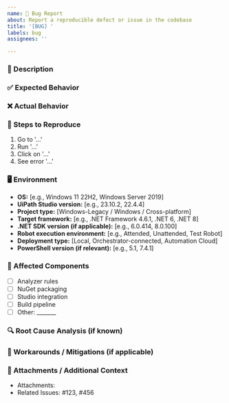 ```yaml
---
name: 🐞 Bug Report
about: Report a reproducible defect or issue in the codebase
title: '[BUG] '
labels: bug
assignees: ''

---
```


### 🐛 Description

<!-- Clearly describe the bug. What behavior is observed, and how is it different from the expected behavior? -->

### ✅ Expected Behavior

<!-- Describe what you expected to happen instead. -->

### ❌ Actual Behavior

<!-- Describe what actually happens. Include error messages, stack traces, or logs if available. -->

### 🔁 Steps to Reproduce

<!-- Provide a minimal, reproducible set of steps that trigger the issue. -->
1. Go to '...'
2. Run '...'
3. Click on '...'
4. See error '...'

### 🖥️ Environment

<!-- Fill in details about the environment where the issue was observed. -->
<!-- Remove lines that are not applicable. -->

- **OS:** [e.g., Windows 11 22H2, Windows Server 2019]
- **UiPath Studio version:** [e.g., 23.10.2, 22.4.4]
- **Project type:** [Windows-Legacy / Windows / Cross-platform]
- **Target framework:** [e.g., .NET Framework 4.6.1, .NET 6, .NET 8]
- **.NET SDK version (if applicable):** [e.g., 6.0.414, 8.0.100]
- **Robot execution environment:** [e.g., Attended, Unattended, Test Robot]
- **Deployment type:** [Local, Orchestrator-connected, Automation Cloud]
- **PowerShell version (if relevant):** [e.g., 5.1, 7.4.1]


### 📂 Affected Components

<!-- Optional: indicate which part of the system is affected (e.g., analyzer, packaging, CI/CD) -->
- [ ] Analyzer rules
- [ ] NuGet packaging
- [ ] Studio integration
- [ ] Build pipeline
- [ ] Other: _______

### 🔍 Root Cause Analysis (if known)

<!-- Optional: Provide analysis or hypotheses on what might be causing the issue. -->

### 🧪 Workarounds / Mitigations (if applicable)

<!-- List any known workarounds that can be used until a fix is implemented. -->

### 📎 Attachments / Additional Context

<!-- Include screenshots, logs, or links to code that help clarify the problem. -->

- Attachments:
- Related Issues: #123, #456
